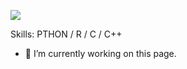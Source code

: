 ![](https://scontent.fdac27-1.fna.fbcdn.net/v/t39.30808-6/237139792_991021561643970_7213660767869324741_n.jpg?_nc_cat=111&ccb=1-5&_nc_sid=e3f864&_nc_eui2=AeFZ7vOkBfhEUSGzWO27eDK5GgVwBMFzXMIaBXAEwXNcwiDQhp_bhZt82h36HDpsgV84jyv3V6Ur292X9jh37sEN&_nc_ohc=Ny1nhQ1zA6gAX9RFMRQ&_nc_ht=scontent.fdac27-1.fna&oh=00_AT-zhTez6zZMSneB2cw-FT7wXvjE3xjtsJ8CNoiDRP9d_w&oe=625A1D7F)


Skills: PTHON / R / C / C++

- 🔭 I’m currently working on this page. 




